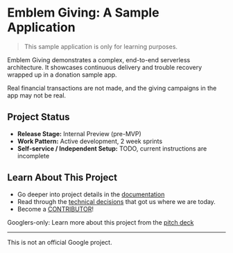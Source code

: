# Emblem Giving: A Sample Application

> This sample application is only for learning purposes.

Emblem Giving demonstrates a complex, end-to-end serverless architecture. It showcases continuous delivery and trouble recovery wrapped up in a donation sample app.

Real financial transactions are not made, and the giving campaigns in the app may not be real.

## Project Status

* **Release Stage:** Internal Preview (pre-MVP)
* **Work Pattern:** Active development, 2 week sprints
* **Self-service / Independent Setup:** TODO, current instructions are incomplete

## Learn About This Project

* Go deeper into project details in the [documentation](./docs)
* Read through the [technical decisions](docs/decisions/README.md) that got us where we are today.
* Become a [CONTRIBUTOR](./CONTRIBUTING.md)!

Googlers-only: Learn more about this project from the [pitch deck](https://docs.google.com/presentation/d/13F8Ns-mR6WG12C2ulI4dCIqjSUJgextiNxZA0I6wagw/edit)

---

This is not an official Google project.
